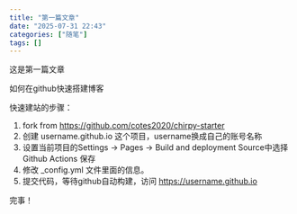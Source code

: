 ```yaml
---
title: "第一篇文章"
date: "2025-07-31 22:43"
categories: ["随笔"]
tags: []
---
```


这是第一篇文章

如何在github快速搭建博客

快速建站的步骤：

1. fork from https://github.com/cotes2020/chirpy-starter
2. 创建 username.github.io 这个项目，username换成自己的账号名称
3. 设置当前项目的Settings -> Pages -> Build and deployment Source中选择 Github Actions 保存
4. 修改 _config.yml 文件里面的信息。
5. 提交代码，等待github自动构建，访问 https://username.github.io

完事！